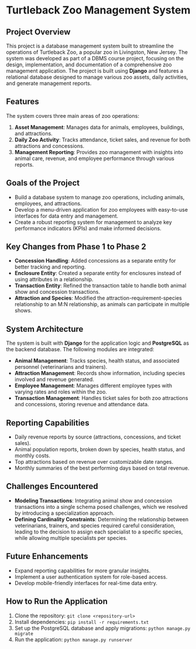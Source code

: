 # Turtleback Zoo Management System

## Project Overview
This project is a database management system built to streamline the operations of Turtleback Zoo, a popular zoo in Livingston, New Jersey. The system was developed as part of a DBMS course project, focusing on the design, implementation, and documentation of a comprehensive zoo management application. The project is built using **Django** and features a relational database designed to manage various zoo assets, daily activities, and generate management reports.

## Features
The system covers three main areas of zoo operations:
1. **Asset Management**: Manages data for animals, employees, buildings, and attractions.
2. **Daily Zoo Activity**: Tracks attendance, ticket sales, and revenue for both attractions and concessions.
3. **Management Reporting**: Provides zoo management with insights into animal care, revenue, and employee performance through various reports.

## Goals of the Project
- Build a database system to manage zoo operations, including animals, employees, and attractions.
- Develop a menu-driven application for zoo employees with easy-to-use interfaces for data entry and management.
- Create a robust reporting system for management to analyze key performance indicators (KPIs) and make informed decisions.

## Key Changes from Phase 1 to Phase 2
- **Concession Handling**: Added concessions as a separate entity for better tracking and reporting.
- **Enclosure Entity**: Created a separate entity for enclosures instead of using attributes in a relationship.
- **Transaction Entity**: Refined the transaction table to handle both animal show and concession transactions.
- **Attraction and Species**: Modified the attraction-requirement-species relationship to an M:N relationship, as animals can participate in multiple shows.

## System Architecture
The system is built with **Django** for the application logic and **PostgreSQL** as the backend database. The following modules are integrated:
- **Animal Management**: Tracks species, health status, and associated personnel (veterinarians and trainers).
- **Attraction Management**: Records show information, including species involved and revenue generated.
- **Employee Management**: Manages different employee types with varying rates and roles within the zoo.
- **Transaction Management**: Handles ticket sales for both zoo attractions and concessions, storing revenue and attendance data.

## Reporting Capabilities
- Daily revenue reports by source (attractions, concessions, and ticket sales).
- Animal population reports, broken down by species, health status, and monthly costs.
- Top attractions based on revenue over customizable date ranges.
- Monthly summaries of the best performing days based on total revenue.

## Challenges Encountered
- **Modeling Transactions**: Integrating animal show and concession transactions into a single schema posed challenges, which we resolved by introducing a specialization approach.
- **Defining Cardinality Constraints**: Determining the relationship between veterinarians, trainers, and species required careful consideration, leading to the decision to assign each specialist to a specific species, while allowing multiple specialists per species.
  
## Future Enhancements
- Expand reporting capabilities for more granular insights.
- Implement a user authentication system for role-based access.
- Develop mobile-friendly interfaces for real-time data entry.

## How to Run the Application
1. Clone the repository: `git clone <repository-url>`
2. Install dependencies: `pip install -r requirements.txt`
3. Set up the PostgreSQL database and apply migrations: `python manage.py migrate`
4. Run the application: `python manage.py runserver`

